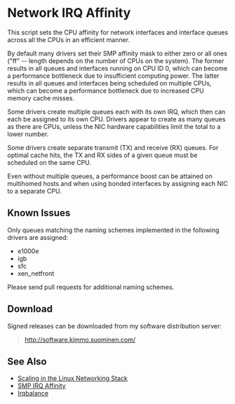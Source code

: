 Network IRQ Affinity
====================

This script sets the CPU affinity for network interfaces and interface
queues across all the CPUs in an efficient manner.

By default many drivers set their SMP affinity mask to either zero or
all ones ("ff" -- length depends on the number of CPUs on the system).
The former results in all queues and interfaces running on CPU ID 0,
which can become a performance bottleneck due to insufficient computing
power. The latter results in all queues and interfaces being scheduled
on multiple CPUs, which can become a performance bottleneck due to
increased CPU memory cache misses.

Some drivers create multiple queues each with its own IRQ, which then
can each be assigned to its own CPU. Drivers appear to create as many
queues as there are CPUs, unless the NIC hardware capabilities limit
the total to a lower number.

Some drivers create separate transmit (TX) and receive (RX) queues.
For optimal cache hits, the TX and RX sides of a given queue must be
scheduled on the same CPU.

Even without multiple queues, a performance boost can be attained on
multihomed hosts and when using bonded interfaces by assigning each
NIC to a separate CPU.


Known Issues
------------

Only queues matching the naming schemes implemented in the following
drivers are assigned:

* e1000e
* igb
* sfc
* xen_netfront

Please send pull requests for additional naming schemes.


Download
--------

Signed releases can be downloaded from my software distribution server:

> http://software.kimmo.suominen.com/


See Also
--------

* [Scaling in the Linux Networking Stack][1]
* [SMP IRQ Affinity][2]
* [Irqbalance][3]

[1]: https://www.kernel.org/doc/Documentation/networking/scaling.txt
[2]: https://www.kernel.org/doc/Documentation/IRQ-affinity.txt
[3]: https://github.com/Irqbalance/irqbalance
